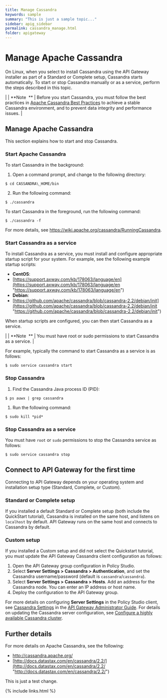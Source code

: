 ```yaml
---
title: Manage Cassandra
keywords: sample
summary: "This is just a sample topic..."
sidebar: apig_sidebar
permalink: cassandra_manage.html
folder: apigateway
---
```


# <span id="top"></span>Manage Apache Cassandra

On <span class="api_gateway_variablesunix_flavours">Linux</span>, when
you select to install Cassandra using the
<span class="api_gateway_variablesgateway">API Gateway</span> installer
as part of a Standard or Complete setup, Cassandra starts automatically.
To start or stop Cassandra manually or as a service, perform the steps
described in this topic.


|  | <span>**Note  **</span> | Before you start Cassandra, you must follow the best practices in [Apache Cassandra Best Practices](cassandra_BestPractices.htm) to achieve a stable Cassandra environment, and to prevent data integrity and performance issues. |



## Manage Apache Cassandra

This section explains how to start and stop Cassandra.

### Start Apache Cassandra

To start Cassandra in the background:

1.  Open a command prompt, and change to the following directory:

`$ cd CASSANDRA\_HOME/bin`

2.  Run the following command:

`$ ./cassandra`

To start Cassandra in the foreground, run the following command:

`$ ./cassandra -f`

For more details, see
<https://wiki.apache.org/cassandra/RunningCassandra>.

### Start Cassandra as a service

To install Cassandra as a service, you must install and configure
appropriate startup script for your system. For example, see the
following example startup scripts:

  - **CentOS**:
  - [https://support.axway.com/kb/178063/language/en](https://support.axway.com/kb/178063/language/en "https://support.axway.com/kb/178063/language/en")
  - **Debian**:
  - [https://github.com/apache/cassandra/blob/cassandra-2.2/debian/init](https://github.com/apache/cassandra/blob/cassandra-2.2/debian/init "https://github.com/apache/cassandra/blob/cassandra-2.2/debian/init")

When startup scripts are configured, you can then start Cassandra as a
service.

|  | <span>**Note  **</span> | You must have root or sudo permissions to start Cassandra as a service. |

For example, typically the command to start Cassandra as a service is as follows:

`$ sudo service cassandra start`


### Stop Cassandra

1.  Find the Cassandra Java process ID (PID):

`$ ps auwx | grep cassandra`

1.  Run the following command:

`$ sudo kill *pid*`

### Stop Cassandra as a service

You must have `root` or `sudo` permissions to stop the Cassandra service
as follows:

`$ sudo service cassandra stop`

## Connect to API Gateway for the first time

Connecting to <span class="api_gateway_variablesgateway">API
Gateway</span> depends on your operating system and installation setup
type (Standard, Complete, or Custom).

### Standard or Complete setup

If you installed a default Standard or Complete setup (both include the
QuickStart tutorial), Cassandra is installed on the same host, and
listens on `localhost` by default.
<span class="api_gateway_variablesgateway">API Gateway</span> runs on
the same host and connects to Cassandra by default.

### Custom setup

If you installed a Custom setup and did not select the Quickstart
tutorial, you must update the
<span class="api_gateway_variablesgateway">API Gateway</span> Cassandra
client configuration as follows:

1.  Open the <span class="api_gateway_variablesgateway">API
    Gateway</span> group configuration in
    <span class="api_gateway_variablespolicy_studio">Policy
    Studio</span>.
2.  Select **Server Settings \> Cassandra \> Authentication**, and set
    the Cassandra username/password (default is
    `cassandra`/`cassandra`).
3.  Select **Server Settings \> Cassandra \> Hosts**. Add an address for
    the Cassandra node. You can enter an IP address or host name.
4.  Deploy the configuration to the
    <span class="api_gateway_variablesgateway">API Gateway</span> group.

For more details on configuring **Server Settings** in the
<span class="api_gateway_variablespolicy_studio">Policy Studio</span>
client, see [Cassandra
Settings](/csh?context=105&product=prod-api-gateway-77) in the
[<span class="api_gateway_variablesgateway">API Gateway</span>
Administrator
Guide](/bundle/APIGateway_77_AdministratorGuide_allOS_en_HTML5/). For
details on updating the Cassandra server configuration, see [Configure a
highly available Cassandra cluster](cassandra_config).

## Further details

For more details on Apache Cassandra, see the following:

  - <http://cassandra.apache.org/>
  - [http://docs.datastax.com/en/cassandra/2.2/](http://docs.datastax.com/en/cassandra/2.2/ "http://docs.datastax.com/en/cassandra/2.2/")
  
  This is just a test change.

{% include links.html %}

